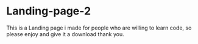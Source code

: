 # Landing-page-2
This is a Landing page i made for people who are willing to learn code,
so please enjoy and give it a download thank you.
